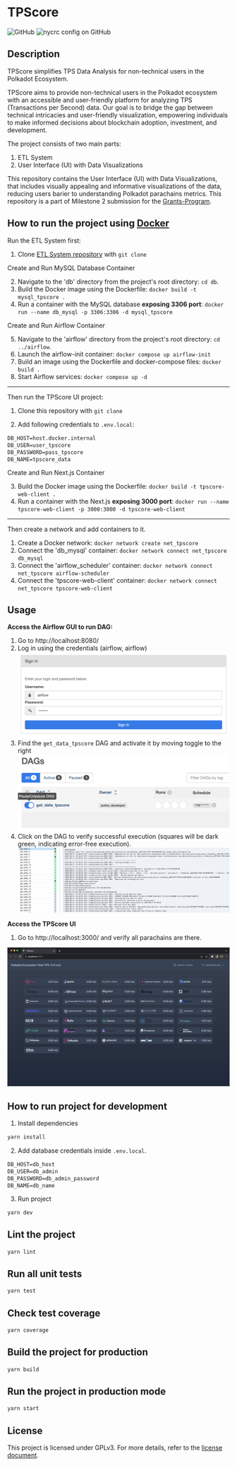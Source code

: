 # TPScore

![GitHub](https://img.shields.io/github/license/BCS-Labs/tpscore-web-client)
![nycrc config on GitHub](https://img.shields.io/nycrc/BCS-Labs/tpscore-web-client)

## Description
TPScore simplifies TPS Data Analysis for non-technical users in the Polkadot Ecosystem.

TPScore aims to provide non-technical users in the Polkadot ecosystem with an accessible and user-friendly platform for analyzing TPS (Transactions per Second) data. Our goal is to bridge the gap between technical intricacies and user-friendly visualization, empowering individuals to make informed decisions about blockchain adoption, investment, and development.

The project consists of two main parts:

1. ETL System
2. User Interface (UI) with Data Visualizations

This repository contains the User Interface (UI) with Data Visualizations, that includes visually appealing and informative visualizations of the data, reducing users barier to understanding Polkadot parachains metrics. This repository is a part of Milestone 2 submission for the [Grants-Program](https://github.com/w3f/Grants-Program).

## How to run the project using [Docker](https://www.docker.com/) 

Run the ETL System first:

1. Clone [ETL System repository](https://github.com/BCS-Labs/tpscore-etl-system) with `git clone`

Create and Run MySQL Database Container

2. Navigate to the 'db' directory from the project's root directory: `cd db`.
3. Build the Docker image using the Dockerfile: `docker build -t mysql_tpscore .`
4. Run a container with the MySQL database **exposing 3306 port**: `docker run --name db_mysql -p 3306:3306 -d mysql_tpscore`

Create and Run Airflow Container

5. Navigate to the 'airflow' directory from the project's root directory: `cd ../airflow`.
6. Launch the airflow-init container: `docker compose up airflow-init`
7. Build an image using the Dockerfile and docker-compose files: `docker build .`
8. Start Airflow services: `docker compose up -d`

<hr> 

Then run the TPScore UI project:

1. Clone this repository with `git clone`

2. Add following credentials to `.env.local`:
```.env
DB_HOST=host.docker.internal
DB_USER=user_tpscore
DB_PASSWORD=pass_tpscore
DB_NAME=tpscore_data
```

Create and Run Next.js Container

3. Build the Docker image using the Dockerfile: `docker build -t tpscore-web-client .`
4. Run a container with the Next.js **exposing 3000 port**: `docker run --name tpscore-web-client -p 3000:3000 -d tpscore-web-client`

<hr>

Then create a network and add containers to it.

1. Create a Docker network: `docker network create net_tpscore`
2. Connect the 'db_mysql' container: `docker network connect net_tpscore db_mysql`
3. Connect the 'airflow_scheduler' container: `docker network connect net_tpscore airflow-scheduler`
3. Connect the 'tpscore-web-client' container: `docker network connect net_tpscore tpscore-web-client`

## Usage

**Access the Airflow GUI to run DAG:**

1. Go to http://localhost:8080/
2. Log in using the credentials (airflow, airflow)
   ![Airflow Login](https://raw.githubusercontent.com/BCS-Labs/tpscore-etl-system/main/readme_images/airflow_login.png)
3. Find the `get_data_tpscore` DAG and activate it by moving toggle to the right
   ![Run DAG](https://raw.githubusercontent.com/BCS-Labs/tpscore-etl-system/main/readme_images/run_dag.png)
4. Click on the DAG to verify successful execution (squares will be dark green, indicating error-free execution).
   ![DAG Run Success](https://raw.githubusercontent.com/BCS-Labs/tpscore-etl-system/main/readme_images/dag_run_success.png)

**Access the TPScore UI**

1. Go to http://localhost:3000/ and verify all parachains are there.

![TPScore UI](/docs_images/tpscore_ui.png)

## How to run project for development

1. Install dependencies
```bash
yarn install
```
2. Add database credentials inside `.env.local`.
```
DB_HOST=db_host
DB_USER=db_admin
DB_PASSWORD=db_admin_password
DB_NAME=db_name
```
3. Run project
```bash
yarn dev
```

## Lint the project

```bash
yarn lint
```

## Run all unit tests

```bash
yarn test
```

## Check test coverage

```bash
yarn coverage
```

## Build the project for production

```bash
yarn build
```

## Run the project in production mode

```bash
yarn start
```

## License

This project is licensed under GPLv3. For more details, refer to the [license document](https://github.com/BCS-Labs/tpscore-etl-system/blob/main/LICENSE).